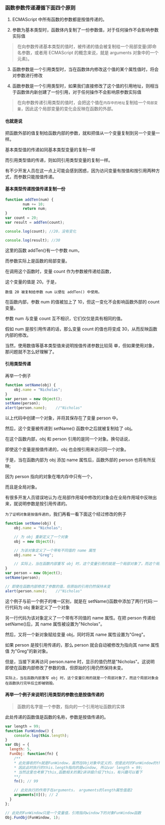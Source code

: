 ### 函数参数传递遵循下面四个原则

1. ECMAScript 中所有函数的参数都是按值传递的。

2. 参数为基本类型时，函数体内复制了一份参数值，对于任何操作不会影响参数实际值
> 在向参数传递基本类型的值时，被传递的值会被复制给一个局部变量(即命名参数，或者用 ECMAScript 的概念来说，就是 arguments 对象中的一个元素)。

3. 函数参数是一个引用类型时，当在函数体内修改这个值的某个属性值时，将会对参数进行修改

4. 函数参数是一个引用类型时，如果我们直接修改了这个值的引用地址，则相当于函数体内新创建了一份引用，对于任何操作不会影响原参数实际值
> 在向参数传递引用类型的值时，会把这个值在`内存中的地址`复制给一个`局部变量`，因此这个局部变量的变化会反映在函数的外部。


#### 也就是说

把函数外部的值复制给函数内部的参数，就和把值从一个变量复制到另一个变量一样。

基本类型值的传递如同基本类型变量的复制一样

而引用类型值的传递，则如同引用类型变量的复制一样。

有不少开发人员在这一点上可能会感到困惑，因为访问变量有按值和按引用两种方式，而参数只能按值传递。

#### 基本类型传递按值传递复制一份

```javascript
function addTen(num) {
        num += 10;
        return num;
}
var count = 20;
var result = addTen(count);

console.log(count); //20，没有变化

console.log(result); //30

```
这里的函数 addTen()有一个参数 num，

而参数实际上是函数的局部变量。

在调用这个函数时，变量 count 作为参数被传递给函数，

这个变量的值是 20。于是，

`数值 20 被复制给参数 num 以便在 addTen() 中使用。`

在函数内部，参数 num 的值被加上了 10，但这一变化不会影响函数外部的 count 变量。

参数 num 与变量 count 互不相识，它们仅仅是具有相同的值。

假如 num 是按引用传递的话，那么变量 count 的值也将变成 30，从而反映函数内部的修改。

当然，使用数值等基本类型值来说明按值传递参数比较简 单，但如果使用对象，那问题就不怎么好理解了。


#### 引用类型传递
再举一个例子
```javascript
function setName(obj) {
    obj.name = "Nicholas";
}
var person = new Object();
setName(person);
alert(person.name);    //"Nicholas"
```
以上代码中创建一个对象，并将其保存在了变量 person 中。

然后，这个变量被传递到 setName() 函数中之后就被复制给了 obj。

在这个函数内部，obj 和 person 引用的是同一个对象。换句话说，

即使这个变量是按值传递的，obj 也会按引用来访问同一个对象。

于是，当在函数内部为 obj 添加 name 属性后，函数外部的 person 也将有所反映;

因为 person 指向的对象在堆内存中只有一个，

而且是全局对象。

有很多开发人员错误地认为:在局部作用域中修改的对象会在全局作用域中反映出来，就说明参数是按引用传递的。

`为了证明对象是按值传递的`，我们再看一看下面这个经过修改的例子
```javascript
function setName(obj) {
    obj.name = "Nicholas";

    // 为 obj 重新定义了一个对象
    obj = new Object();

    // 为该对象定义了一个带有不同值的 name 属性
    obj.name = "Greg";

    // 实际上，当在函数内部重写 obj 时，这个变量引用的就是一个局部对象了。而这个局部对象会在函数执行完毕后立即被销毁。
}
var person = new Object();
setName(person);

// 即使在函数内部修改了参数的值，但原始的引用仍然保持未变
alert(person.name);    //"Nicholas"
```

这个例子与前一个例子的唯一区别，就是在 setName()函数中添加了两行代码:一行代码为 obj 重新定义了一个对象

另一行代码为该对象定义了一个带有不同值的 name 属性。在把 person 传递给 setName()后，其 name 属性被设置为"Nicholas"。

然后，又将一个新对象赋给变量 obj，同时将其 name 属性设置为"Greg"。

如果 person 是按引用传递的，那么 person 就会自动被修改为指向其 name 属性值 为"Greg"的新对象。

但是，当接下来再访问 person.name 时，显示的值仍然是"Nicholas"。这说明 即使在函数内部修改了参数的值，但原始的引用仍然保持未变。

`实际上，当在函数内部重写 obj 时，这个变量引用的就是一个局部对象了。而这个局部对象会在函数执行完毕后立即被销毁。`


#### 再举一个例子来说明引用类型的参数也是按值传递的
> 函数的名字是一个参数，指向的一个引用地址函数的实体

此处传递的函数值是函数的名称，参数是按值传递的。
```javascript
var length = 99;
function FunWindow() {
    console.log(this.length);
}
var Obj = {
  length: 5,
  FunObj: function(fn) {
    /**
    * 此处接收的fn就是FunWindow，虽然在Obj对象中定义的，但是此时的FunWindow的this早已和window绑定了，
    * 因此此时执行的this.length指向的是window, 所以var length = 99;
    * 当然这里也考察了this,函数相关的第2讲详细介绍了this，有兴趣可以看下
    **/
    fn(); // 99

    // 此处执行的作用于在arguments， arguments的length属性值是2
    arguments[0](); // 2
  }
};

// 此处的FunWindow只是一个变量值，引用指向window下的对象FunWindow函数
Obj.FunObj(FunWindow, 1);
```

